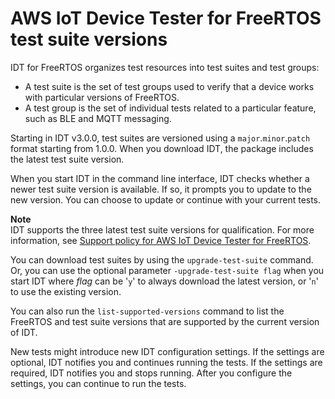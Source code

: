 # AWS IoT Device Tester for FreeRTOS test suite versions<a name="idt-test-suite-versions"></a>

IDT for FreeRTOS organizes test resources into test suites and test groups:
+ A test suite is the set of test groups used to verify that a device works with particular versions of FreeRTOS\.
+ A test group is the set of individual tests related to a particular feature, such as BLE and MQTT messaging\.

Starting in IDT v3\.0\.0, test suites are versioned using a `major`\.`minor`\.`patch` format starting from 1\.0\.0\. When you download IDT, the package includes the latest test suite version\.

When you start IDT in the command line interface, IDT checks whether a newer test suite version is available\. If so, it prompts you to update to the new version\. You can choose to update or continue with your current tests\.

**Note**  
IDT supports the three latest test suite versions for qualification\. For more information, see [Support policy for AWS IoT Device Tester for FreeRTOS](idt-support-policy.md)\.

You can download test suites by using the `upgrade-test-suite` command\. Or, you can use the optional parameter `-upgrade-test-suite flag` when you start IDT where *flag* can be '`y`' to always download the latest version, or '`n`' to use the existing version\.

You can also run the `list-supported-versions` command to list the FreeRTOS and test suite versions that are supported by the current version of IDT\.

New tests might introduce new IDT configuration settings\. If the settings are optional, IDT notifies you and continues running the tests\. If the settings are required, IDT notifies you and stops running\. After you configure the settings, you can continue to run the tests\.